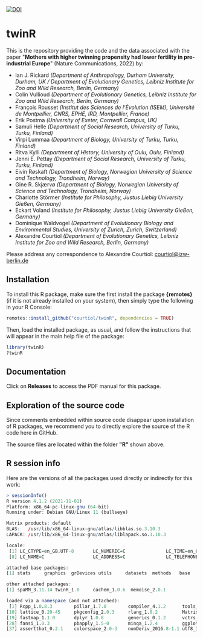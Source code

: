 [![DOI](https://zenodo.org/badge/DOI/10.5281/zenodo.5911341.svg)](https://zenodo.org/record/5911341)

# twinR

This is the repository providing the code and the data associated with the paper
"**Mothers with higher twinning propensity had lower fertility in pre-industrial Europe**" (Nature Communications, 2022) by:

- Ian J. Rickard *(Department of Anthropology, Durham University, Durham, UK / Department of Evolutionary Genetics, Leibniz Institute for Zoo and Wild Research, Berlin, Germany)*
- Colin Vullioud *(Department of Evolutionary Genetics, Leibniz Institute for Zoo and Wild Research, Berlin, Germany)*
- François Rousset *(Institut des Sciences de l'Évolution (ISEM), Université de Montpellier, CNRS, EPHE, IRD, Montpellier, France)*
- Erik Postma *(University of Exeter, Cornwall Campus, UK)*
- Samuli Helle *(Department of Social Research, University of Turku, Turku, Finland)*
- Virpi Lummaa *(Department of Biology, University of Turku, Turku, Finland)*
- Ritva Kylli *(Department of History, University of Oulu, Oulu, Finland)*
- Jenni E. Pettay *(Department of Social Research, University of Turku, Turku, Finland)*
- Eivin Røskaft *(Department of Biology, Norwegian University of Science and Technology, Trondheim, Norway)*
- Gine R. Skjærvø *(Department of Biology, Norwegian University of Science and Technology, Trondheim, Norway)*
- Charlotte Störmer *(Institute for Philosophy, Justus Liebig University Gießen, Germany)*
- Eckart Voland *(Institute for Philosophy, Justus Liebig University Gießen, Germany)*
- Dominique Waldvogel *(Department of Evolutionary Biology and Environmental Studies, University of Zurich, Zurich, Switzerland)*
- Alexandre Courtiol *(Department of Evolutionary Genetics, Leibniz Institute for Zoo and Wild Research, Berlin, Germany)*

Please address any correspondence to Alexandre Courtiol: courtiol@izw-berlin.de


## Installation

To install this R package, make sure the first install the package **{remotes}** (if it is not already installed on your system), then simply type the following in your R Console:

```r
remotes::install_github("courtiol/twinR", dependencies = TRUE)
```

Then, load the installed package, as usual, and follow the instructions that will appear in the main help file of the package:

```r
library(twinR)
?twinR
```


## Documentation

Click on **Releases** to access the PDF manual for this package. 


## Exploration of the source code

Since comments embedded within source code disappear upon installation of R packages, we recommend you to directly explore the source of the R code here in GitHub.

The source files are located within the folder **"R"** shown above.


## R session info

Here are the versions of all the packages used directly or indirectly for this work:

```r
> sessionInfo()
R version 4.1.2 (2021-11-01)
Platform: x86_64-pc-linux-gnu (64-bit)
Running under: Debian GNU/Linux 11 (bullseye)

Matrix products: default
BLAS:   /usr/lib/x86_64-linux-gnu/atlas/libblas.so.3.10.3
LAPACK: /usr/lib/x86_64-linux-gnu/atlas/liblapack.so.3.10.3

locale:
 [1] LC_CTYPE=en_GB.UTF-8       LC_NUMERIC=C               LC_TIME=en_GB.UTF-8        LC_COLLATE=en_GB.UTF-8     LC_MONETARY=en_GB.UTF-8    LC_MESSAGES=en_GB.UTF-8    LC_PAPER=en_GB.UTF-8      
 [8] LC_NAME=C                  LC_ADDRESS=C               LC_TELEPHONE=C             LC_MEASUREMENT=en_GB.UTF-8 LC_IDENTIFICATION=C       

attached base packages:
[1] stats     graphics  grDevices utils     datasets  methods   base     

other attached packages:
[1] spaMM_3.11.14 twinR_1.0     cachem_1.0.6  memoise_2.0.1

loaded via a namespace (and not attached):
 [1] Rcpp_1.0.8.3        pillar_1.7.0        compiler_4.1.2      tools_4.1.2         boot_1.3-28         lifecycle_1.0.1     tibble_3.1.6        gtable_0.3.0        nlme_3.1-153       
[10] lattice_0.20-45     pkgconfig_2.0.3     rlang_1.0.2         Matrix_1.4-1        registry_0.5-1      ROI_1.0-0           cli_3.2.0           DBI_1.1.2           parallel_4.1.2     
[19] fastmap_1.1.0       dplyr_1.0.8         generics_0.1.2      vctrs_0.4.0         grid_4.1.2          cowplot_1.1.1       tidyselect_1.1.2    glue_1.6.2          R6_2.5.1           
[28] fansi_1.0.3         pbapply_1.5-0       minqa_1.2.4         ggplot2_3.3.5       purrr_0.3.4         magrittr_2.0.3      scales_1.1.1        ellipsis_0.3.2      MASS_7.3-54        
[37] assertthat_0.2.1    colorspace_2.0-3    numDeriv_2016.8-1.1 utf8_1.2.2          proxy_0.4-26        munsell_0.5.0       slam_0.1-50         crayon_1.5.1   
```
